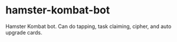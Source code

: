 # hamster-kombat-bot
Hamster Kombat bot. Can do tapping, task claiming, cipher, and auto upgrade cards.

